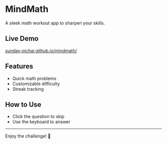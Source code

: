 # MindMath

A sleek math workout app to sharpen your skills.

## Live Demo
[sunday-pichai.github.io/mindmath/](https://sunday-pichai.github.io/mindmath/)

## Features
- Quick math problems
- Customizable difficulty
- Streak tracking

## How to Use
- Click the question to skip
- Use the keyboard to answer

---
Enjoy the challenge! 🚀